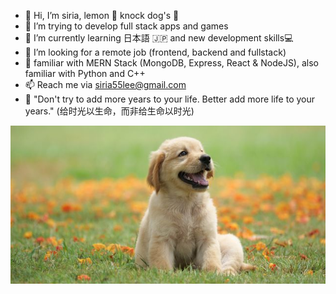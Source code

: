- :ribbon: Hi, I’m siria, lemon :lemon: knock dog's :dog: 
- 👀 I’m trying to develop full stack apps and games
- 🌱 I’m currently learning 日本語 :jp: and new development skills:computer:
- 💞️ I’m looking for a remote job (frontend, backend and fullstack)
- :hammer: familiar with MERN Stack (MongoDB, Express, React & NodeJS), also familiar with Python and C++
- 📫 Reach me via siria55lee@gmail.com
- :cherry_blossom: "Don't try to add more years to your life. Better add more life to your years." (给时光以生命，而非给生命以时光)

<img src="./dog.jpeg" alt="dog"/>
